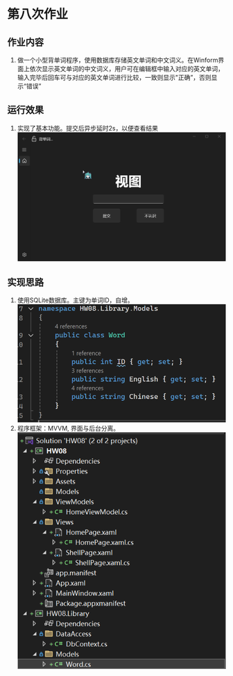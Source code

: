 # 第八次作业

## 作业内容

1. 做一个小型背单词程序，使用数据库存储英文单词和中文词义。在Winform界面上依次显示英文单词的中文词义，用户可在编辑框中输入对应的英文单词，输入完毕后回车可与对应的英文单词进行比较，一致则显示"正确”，否则显示“错误”

## 运行效果

1. 实现了基本功能。提交后异步延时2s，以便查看结果
   ![alt text](HW08_5CbrEcJ7m0.gif)

## 实现思路

1. 使用SQLite数据库。主键为单词ID，自增。
   ![alt text](image.png)
2. 程序框架：MVVM, 界面与后台分离。
   ![alt text](image-1.png)